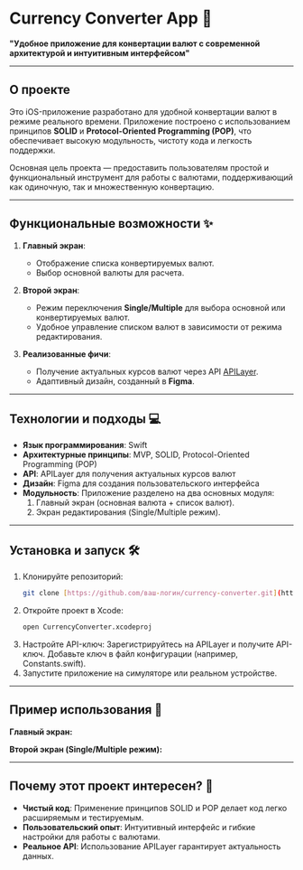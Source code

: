 # **Currency Converter App** 🚀  
**"Удобное приложение для конвертации валют с современной архитектурой и интуитивным интерфейсом"**

---

## **О проекте**  
Это iOS-приложение разработано для удобной конвертации валют в режиме реального времени. Приложение построено с использованием принципов **SOLID** и **Protocol-Oriented Programming (POP)**, что обеспечивает высокую модульность, чистоту кода и легкость поддержки.  

Основная цель проекта — предоставить пользователям простой и функциональный инструмент для работы с валютами, поддерживающий как одиночную, так и множественную конвертацию.

---

## **Функциональные возможности** ✨  
1. **Главный экран**:  
   - Отображение списка конвертируемых валют.  
   - Выбор основной валюты для расчета.  

2. **Второй экран**:  
   - Режим переключения **Single/Multiple** для выбора основной или конвертируемых валют.  
   - Удобное управление списком валют в зависимости от режима редактирования.  

3. **Реализованные фичи**:  
   - Получение актуальных курсов валют через API [APILayer](https://apilayer.com/).  
   - Адаптивный дизайн, созданный в **Figma**.  

---

## **Технологии и подходы** 💻  
- **Язык программирования**: Swift  
- **Архитектурные принципы**: MVP, SOLID, Protocol-Oriented Programming (POP)  
- **API**: APILayer для получения актуальных курсов валют  
- **Дизайн**: Figma для создания пользовательского интерфейса  
- **Модульность**: Приложение разделено на два основных модуля:  
  1. Главный экран (основная валюта + список валют).  
  2. Экран редактирования (Single/Multiple режим).  

---

## **Установка и запуск** 🛠  
1. Клонируйте репозиторий:  
   ```bash
   git clone [https://github.com/ваш-логин/currency-converter.git](https://github.com/Ibrohim-Tim/Currency-App.git)

2. Откройте проект в Xcode:
   ```bash
   open CurrencyConverter.xcodeproj
   
3. Настройте API-ключ:
Зарегистрируйтесь на APILayer и получите API-ключ.
Добавьте ключ в файл конфигурации (например, Constants.swift).
4. Запустите приложение на симуляторе или реальном устройстве.

---

## **Пример использования** 📱
**Главный экран:**

**Второй экран (Single/Multiple режим):**

---

## **Почему этот проект интересен?** 🌟
- **Чистый код**: Применение принципов SOLID и POP делает код легко расширяемым и тестируемым.  
- **Пользовательский опыт**: Интуитивный интерфейс и гибкие настройки для работы с валютами. 
- **Реальное API**: Использование APILayer гарантирует актуальность данных.
